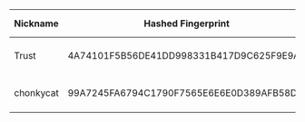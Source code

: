 | Nickname |  Hashed Fingerprint	| Or Addresses | Contact | Running | Flags | Last Seen | First Seen | Last Restarted | Advertised Bandwidth | Platform | Version | Version Status | Recommended Version | Verified hostnames | Exit policy |
|---|---|---|---|---|---|---|---|---|---|---|---|---|---|---|---|
|Trust | 4A74101F5B56DE41DD998331B417D9C625F9E9A4 | ["158.69.195.237:9001","[2607:5300:205:200::70d3]:9001"] | N/A | true | Running, V2Dir, Valid | 2025-10-10 02:00:00 | 2025-10-10 00:00:00 | 2025-10-09 23:30:08 | 0 | Tor 0.4.8.16 on Linux | 0.4.8.16 | recommended | true | ["vps-7f62f432.vps.ovh.ca"] | ["reject *:*"]|
|chonkycat | 99A7245FA6794C1790F7565E6E6E0D389AFB58DA | ["108.252.248.105:9001"] | Nicholas Weaver <nweaver@icsi.berkeley.edu> | true | Running, V2Dir, Valid | 2025-10-10 02:00:00 | 2025-10-10 02:00:00 | 2025-10-10 00:45:31 | 0 | Tor 0.4.8.18 on Linux | 0.4.8.18 | recommended | true | ["108-252-248-105.lightspeed.sntcca.sbcglobal.net"] | ["reject *:*"]|
